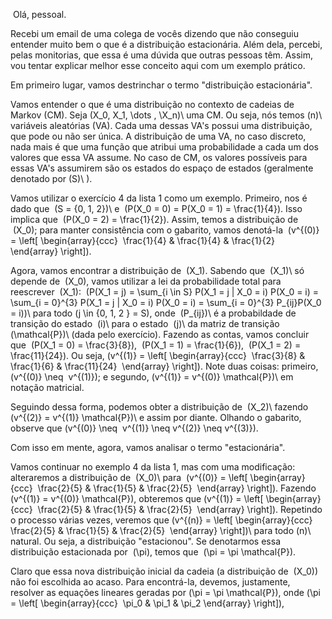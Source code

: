  Olá, pessoal. 

Recebi um email de uma colega de vocês dizendo que não conseguiu entender muito bem o que é a distribuição estacionária. Além dela, percebi, pelas monitorias, que essa é uma dúvida que outras pessoas têm. Assim, vou tentar explicar melhor esse conceito aqui com um exemplo prático.

Em primeiro lugar, vamos destrinchar o termo "distribuição estacionária".

  

Vamos entender o que é uma distribuição no contexto de cadeias de Markov (CM). Seja \(X_0, X_1, \dots , \X_n)\ uma CM. Ou seja, nós temos \(n)\ variáveis aleatórias (VA). Cada uma dessas VA's possui uma distribuição, que pode ou não ser única. A distribuição de uma VA, no caso discreto, nada mais é que uma função que atribui uma probabilidade a cada um dos valores que essa VA assume. No caso de CM, os valores possíveis para essas VA's assumirem são os estados do espaço de estados (geralmente denotado por \(S)\ ).  

  

Vamos utilizar o exercício 4 da lista 1 como um exemplo. Primeiro, nos é dado que  \(S = \{0, 1, 2\})\ e  \(P(X_0 = 0) = P(X_0 = 1) = \frac{1}{4})\. Isso implica que  \(P(X_0 = 2) = \frac{1}{2})\. Assim, temos a distribuição de  \(X_0)\; para manter consistência com o gabarito, vamos denotá-la  \(v^{(0)} = \left[ \begin{array}{ccc}  \frac{1}{4} & \frac{1}{4} & \frac{1}{2}  \end{array} \right])\.

  

Agora, vamos encontrar a distribuição de  \(X_1)\. Sabendo que  \(X_1)\ só depende de  \(X_0)\, vamos utilizar a lei da probabilidade total para reescrever  \(X_1)\:  \(P(X_1 = j) = \sum_{i \in S} P(X_1 = j | X_0 = i) P(X_0 = i) = \sum_{i = 0}^{3} P(X_1 = j | X_0 = i) P(X_0 = i) = \sum_{i = 0}^{3} P_{ij}P(X_0 = i))\ para todo \(j \in \{0, 1, 2 \} = S)\, onde  \(P_{ij})\ é a probabildade de transição do estado  \(i)\ para o estado  \(j)\ da matriz de transição  \(\mathcal{P})\ (dada pelo exercício). Fazendo as contas, vamos concluir que  \(P(X_1 = 0) = \frac{3}{8}\),  \(P(X_1 = 1) = \frac{1}{6}\),  \(P(X_1 = 2) = \frac{11}{24}\). Ou seja, \(v^{(1)} = \left[ \begin{array}{ccc}  \frac{3}{8} & \frac{1}{6} & \frac{11}{24}  \end{array} \right])\. Note duas coisas: primeiro,  \(v^{(0)} \neq  v^{(1)})\; e segundo, \(v^{(1)} = v^{(0)} \mathcal{P})\ em notação matricial.  

  

Seguindo dessa forma, podemos obter a distribuição de  \(X_2)\ fazendo \(v^{(2)} = v^{(1)} \mathcal{P})\ e assim por diante. Olhando o gabarito, observe que \(v^{(0)} \neq  v^{(1)} \neq v^{(2)} \neq v^{(3)})\.  

  

Com isso em mente, agora, vamos analisar o termo "estacionária".  

  

Vamos continuar no exemplo 4 da lista 1, mas com uma modificação: alteraremos a distribuição de  \(X_0)\ para  \(v^{(0)} = \left[ \begin{array}{ccc}  \frac{2}{5} & \frac{1}{5} & \frac{2}{5}  \end{array} \right])\. Fazendo \(v^{(1)} = v^{(0)} \mathcal{P})\, obteremos que \(v^{(1)} = \left[ \begin{array}{ccc}  \frac{2}{5} & \frac{1}{5} & \frac{2}{5}  \end{array} \right])\. Repetindo o processo várias vezes, veremos que \(v^{(n)} = \left[ \begin{array}{ccc}  \frac{2}{5} & \frac{1}{5} & \frac{2}{5}  \end{array} \right])\ para todo \(n)\ natural. Ou seja, a distribuição "estacionou". Se denotarmos essa distribuição estacionada por  \(\pi)\, temos que  \(\pi = \pi \mathcal{P})\.  

  

Claro que essa nova distribuição inicial da cadeia (a distribuição de  \(X_0)\) não foi escolhida ao acaso. Para encontrá-la, devemos, justamente, resolver as equações lineares geradas por \(\pi = \pi \mathcal{P})\, onde \(\pi = \left[ \begin{array}{ccc}  \pi_0 & \pi_1 & \pi_2 \end{array} \right])\,